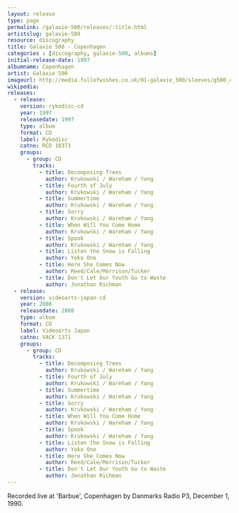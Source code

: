 ```yaml
---
layout: release
type: page
permalink: /galaxie-500/releases/:title.html
artistslug: galaxie-500
resource: discography
title: Galaxie 500 - Copenhagen 
categories : [discography, galaxie-500, albums]
initial-release-date: 1997
albumname: Copenhagen
artist: Galaxie 500
imageurl: http://media.fullofwishes.co.uk/01-galaxie_500/sleeves/g500_copenhagen.jpg
wikipedia: 
releases:
  - release:
    version: rykodisc-cd
    year: 1997
    releasedate: 1997
    type: album
    format: CD
    label: Rykodisc
    catno: RCD 10373
    groups:
      - group: CD
        tracks:
          - title: Decomposing Trees
            author: Krukowski / Wareham / Yang
          - title: Fourth of July
            author: Krukowski / Wareham / Yang
          - title: Summertime
            author: Krukowski / Wareham / Yang
          - title: Sorry
            author: Krukowski / Wareham / Yang
          - title: When Will You Come Home
            author: Krukowski / Wareham / Yang
          - title: Spook
            author: Krukowski / Wareham / Yang
          - title: Listen the Snow is Falling
            author: Yoko Ono
          - title: Here She Comes Now
            author: Reed/Cale/Morrison/Tucker
          - title: Don't Let Our Youth Go to Waste
            author: Jonathan Richman
  - release:
    version: videoarts-japan-cd
    year: 2008
    releasedate: 2008
    type: album
    format: CD
    label: Videoarts Japan
    catno: VACK 1371
    groups:
      - group: CD
        tracks:
          - title: Decomposing Trees
            author: Krukowski / Wareham / Yang
          - title: Fourth of July
            author: Krukowski / Wareham / Yang
          - title: Summertime
            author: Krukowski / Wareham / Yang
          - title: Sorry
            author: Krukowski / Wareham / Yang
          - title: When Will You Come Home
            author: Krukowski / Wareham / Yang
          - title: Spook
            author: Krukowski / Wareham / Yang
          - title: Listen the Snow is Falling
            author: Yoko Ono
          - title: Here She Comes Now
            author: Reed/Cale/Morrison/Tucker
          - title: Don't Let Our Youth Go to Waste
            author: Jonathan Richman
---
```

Recorded live at 'Barbue', Copenhagen by Danmarks Radio P3, December 1, 1990. 
